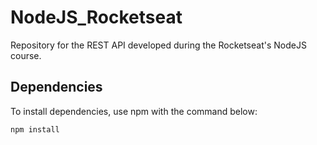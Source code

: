 # NodeJS_Rocketseat

Repository for the REST API developed during the Rocketseat's NodeJS course.

## Dependencies
To install dependencies, use npm with the command below:
```bash
npm install
```
